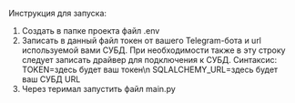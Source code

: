 Инструкция для запуска:
1) Создать в папке проекта файл .env
2) Записать в данный файл токен от вашего Telegram-бота и url используемой вами СУБД. При необходимости также в эту строку следует записать драйвер для подключения к СУБД.
   Синтаксис:
   TOKEN=здесь будет ваш токен\n
   SQLALCHEMY_URL=здесь будет ваш СУБД URL
3) Через теримал запустить файл main.py
